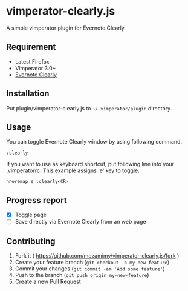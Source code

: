 # vimperator-clearly.js

A simple vimperator plugin for Evernote Clearly.

## Requirement

- Latest Firefox
- Vimperator 3.0+
- [Evernote Clearly](http://evernote.com/clearly/)

## Installation

Put plugin/vimperator-clearly.js to `~/.vimperator/plugin` directory.

## Usage

You can toggle Evernote Clearly window by using following command.

```
:clearly
```

If you want to use as keyboard shortcut,
put following line into your .vimperatorrc.
This example assigns 'e' key to toggle.

```
nnoremap e :clearly<CR>
```

## Progress report
- [x] Toggle page
- [ ] Save directly via Evernote Clearly from an web page

## Contributing

1. Fork it ( https://github.com/mozamimy/vimperator-clearly.js/fork )
2. Create your feature branch (`git checkout -b my-new-feature`)
3. Commit your changes (`git commit -am 'Add some feature'`)
4. Push to the branch (`git push origin my-new-feature`)
5. Create a new Pull Request

